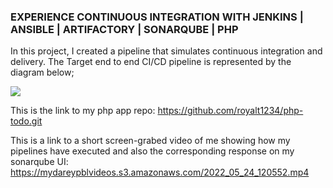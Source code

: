 ### EXPERIENCE CONTINUOUS INTEGRATION WITH JENKINS | ANSIBLE | ARTIFACTORY | SONARQUBE | PHP

In this project, I created a pipeline that simulates continuous integration and delivery. The Target end to end CI/CD pipeline is represented by the diagram below;

![](https://mydareypblvideos.s3.amazonaws.com/CI_CD-Pipeline-For-PHP-ToDo-Application.png)

This is the link to my php app repo: https://github.com/royalt1234/php-todo.git

This is a link to a short screen-grabed video of me showing how my pipelines have executed and also the corresponding response on my sonarqube UI: https://mydareypblvideos.s3.amazonaws.com/2022_05_24_120552.mp4
